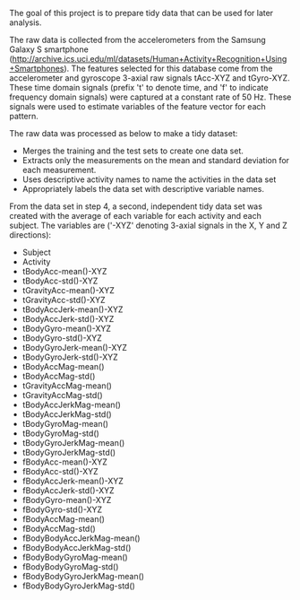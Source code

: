 The goal of this project is to prepare tidy data that can be used for later analysis. 

The raw data is collected from the accelerometers from the Samsung Galaxy S smartphone (http://archive.ics.uci.edu/ml/datasets/Human+Activity+Recognition+Using+Smartphones). The features selected for this database come from the accelerometer and gyroscope 3-axial raw signals tAcc-XYZ and tGyro-XYZ. These time domain signals (prefix 't' to denote time, and 'f' to indicate frequency domain signals) were captured at a constant rate of 50 Hz. These signals were used to estimate variables of the feature vector for each pattern.

The raw data was processed as below to make a tidy dataset:
* Merges the training and the test sets to create one data set.
* Extracts only the measurements on the mean and standard deviation for each measurement. 
* Uses descriptive activity names to name the activities in the data set
* Appropriately labels the data set with descriptive variable names. 

From the data set in step 4, a second, independent tidy data set was created with the average of each variable for each activity and each subject. The variables are ('-XYZ' denoting 3-axial signals in the X, Y and Z directions):

* Subject
* Activity
* tBodyAcc-mean()-XYZ
* tBodyAcc-std()-XYZ
* tGravityAcc-mean()-XYZ
* tGravityAcc-std()-XYZ
* tBodyAccJerk-mean()-XYZ
* tBodyAccJerk-std()-XYZ
* tBodyGyro-mean()-XYZ
* tBodyGyro-std()-XYZ
* tBodyGyroJerk-mean()-XYZ
* tBodyGyroJerk-std()-XYZ
* tBodyAccMag-mean()
* tBodyAccMag-std()
* tGravityAccMag-mean()
* tGravityAccMag-std()
* tBodyAccJerkMag-mean()
* tBodyAccJerkMag-std()
* tBodyGyroMag-mean()
* tBodyGyroMag-std()
* tBodyGyroJerkMag-mean()
* tBodyGyroJerkMag-std()
* fBodyAcc-mean()-XYZ
* fBodyAcc-std()-XYZ
* fBodyAccJerk-mean()-XYZ
* fBodyAccJerk-std()-XYZ
* fBodyGyro-mean()-XYZ
* fBodyGyro-std()-XYZ
* fBodyAccMag-mean()
* fBodyAccMag-std()
* fBodyBodyAccJerkMag-mean()
* fBodyBodyAccJerkMag-std()
* fBodyBodyGyroMag-mean()
* fBodyBodyGyroMag-std()
* fBodyBodyGyroJerkMag-mean()
* fBodyBodyGyroJerkMag-std()

